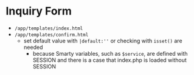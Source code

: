 # Inquiry Form

- `/app/templates/index.html`
- `/app/templates/confirm.html`
    - set default value with `|default:''` or checking with `isset()` are needed
        - because Smarty variables, such as `$service`, are defined with SESSION and there is a case that index.php is loaded without SESSION
